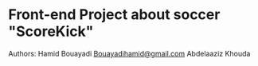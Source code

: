 # Front-end Project about soccer "ScoreKick"
Authors:
Hamid Bouayadi <Bouayadihamid@gmail.com>
Abdelaaziz Khouda
